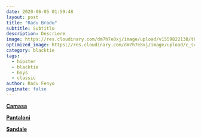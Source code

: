 ```yaml
---
date: 2020-06-05 01:59:48
layout: post
title: "Radu Bradu"
subtitle: Subtitlu
description: Descriere
image: https://res.cloudinary.com/dm7h7e8xj/image/upload/v1559822138/theme9_v273a9.jpg
optimized_image: https://res.cloudinary.com/dm7h7e8xj/image/upload/c_scale,w_380/v1559822138/theme9_v273a9.jpg
category: blacktie 
tags:
  - hipster
  - blacktie
  - boys
  - classic
author: Radu Fenyo
paginate: false
---
```

[**Camasa**](http://bit.do/fFRnd)

[**Pantaloni**](http://bit.do/fFRnt)

[**Sandale**](http://bit.do/fFRnv)
